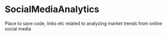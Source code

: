 # SocialMediaAnalytics
Place to save code, links etc related to analyzing market trends from online social media
